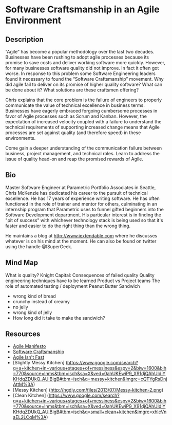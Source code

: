 # Software Craftsmanship in an Agile Environment

## Description

“Agile” has become a popular methodology over the last two decades. Businesses have been rushing to adopt agile processes because its promise to save costs and deliver working software more quickly. However, for many businesses software quality did not improve. In fact it often got worse. In response to this problem some Software Engineering leaders found it necessary to found the “Software Craftsmanship” movement. Why did agile fail to deliver on its promise of higher quality software? What can be done about it? What solutions are these craftsmen offering?

Chris explains that the core problem is the failure of engineers to properly communicate the value of technical excellence in business terms. Businesses have eagerly embraced forgoing cumbersome processes in favor of Agile processes such as Scrum and Kanban. However, the expectation of increased velocity coupled with a failure to understand the technical requirements of supporting increased change means that Agile processes are set against quality (and therefore speed) in these environments.

Come gain a deeper understanding of the communication failure between business, project management, and technical roles. Learn to address the issue of quality head-on and reap the promised rewards of Agile.

## Bio

Master Software Engineer at Parametric Portfolio Associates in Seattle, Chris McKenzie has dedicated his career to the pursuit of technical excellence. He has 17 years of experience writing software. He has often functioned in the role of trainer and mentor for others, culminating in an internship program that Parametric uses to funnel gifted beginners into the Software Development department. His particular interest is in finding the "pit of success" with whichever technology stack is being used so that it's faster and easier to do the right thing than the wrong thing.

He maintains a blog at http://www.iextendable.com where he discusses whatever is on his mind at the moment. He can also be found on twitter using the handle @ISuperGeek.

## Mind Map

What is quality?
Knight Capital: Consequences of failed quality
Quality engineering techniques have to be learned
Product vs Project teams
The role of automated testing / deployment
Peanut Butter Sandwich
  - wrong kind of bread
  - crunchy instead of creamy
  - no jelly
  - wrong kind of jelly
  - How long did it take to make the sandwich?

## Resources

* [Agile Manifesto](http://agilemanifesto.org/)
* [Software Craftsmanship](http://manifesto.softwarecraftsmanship.org/)
* [Agile Isn't Fast](http://www.velocitypartners.net/blog/2014/05/06/read-my-lips-agile-isnt-fast/)
* [Slightly Messy Kitchen] (https://www.google.com/search?q=a+kitchen+in+various+stages+of+messiness&espv=2&biw=1600&bih=770&source=lnms&tbm=isch&sa=X&ved=0ahUKEwiP9_X91djQAhUIdiYKHdqZDUkQ_AUIBigB#tbm=isch&q=messy+kitchen&imgrc=cQTYgRsDnjAttM%3A)
* [Messy Kitchen] (http://hgdiy.com/files/2013/07/Messy-kitchen-2.png)
* [Clean Kitchen] (https://www.google.com/search?q=a+kitchen+in+various+stages+of+messiness&espv=2&biw=1600&bih=770&source=lnms&tbm=isch&sa=X&ved=0ahUKEwiP9_X91djQAhUIdiYKHdqZDUkQ_AUIBigB#tbm=isch&q=small+clean+kitchen&imgrc=xhlcVnaEL2LCqM%3A)

